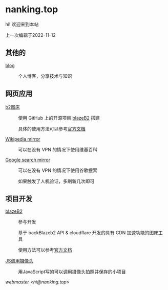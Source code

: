 # nanking.top

hi! 欢迎来到本站

<!-- 分割线 -->

上一次编辑于2022-11-12

<!-- 分割线 -->

## 其他的
<dl>
<dt><a href="https://nanking.top/blog/">blog</a></dt>
<dd>
<p>个人博客，分享技术与知识</p>
</dd>
</dl>

<!-- 分割线 -->

## 网页应用
<dl>
<dt><a href="https://" target="_blank"></a></dt>
<dd>
<p></p>
<p></p>
<p></p>
</dd>

<dt><a href="https://img.nanking.top" target="_blank">b2图床</a></dt>
<dd>
<p>使用 GitHub 上的开源项目 <a href="https://github.com/Rr210/blazeB2" target="_blank">blazeB2</a> 搭建</p>
<p>具体的使用方法可以参考<a href="https://blazeb2.js.org/" target="_blank">官方文档</a></p>
</dd>

<dt><a href="https://wiki.tarn.eu.org" target="_blank">Wikipedia mirror</a></dt>
<dd>
<p>可以在没有 VPN 的情况下使用维基百科</p>
</dd>

<dt><a href="https://yang.cn.eu.org" target="_blank">Google search mirror</a></dt>
<dd>
<p>可以在没有 VPN 的情况下使用谷歌搜索</p>
<p>如果触发了人机验证，多刷新几次即可</p>
</dd>
</dl>

<!-- 分割线 -->

## 项目开发
<dl>
<dt><a href="https://github.com/Rr210/blazeB2" target="_blank">blazeB2</a></dt>
<dd>
<p>参与开发</p>
<p>基于 backBlazeb2 API & cloudflare 开发的具有 CDN 加速功能的图床工具</p>
<p>使用方法可以参考<a href="https://blazeb2.js.org" target="_blank">官方文档</a></p>
</dd>

<dt><a href="https://nanking.top/program/Camera/index.html" target="_blank">JS调用摄像头</a></dt>
<dd>
<p>用JavaScript写的可以调用摄像头拍照并保存的小项目</p>
</dd>
</dl>

<!-- 分割线 -->

<address>webmaster &lt;hi@nanking.top&gt;</address>
